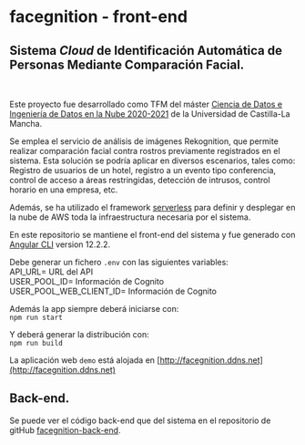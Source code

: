# facegnition - front-end

## **Sistema _Cloud_ de Identificación Automática de Personas Mediante Comparación Facial.**

<br/>

Este proyecto fue desarrollado como TFM del máster [Ciencia de Datos e Ingeniería de Datos en la Nube 2020-2021](http://www.cidaen.es/) de la Universidad de Castilla-La Mancha.

Se emplea el servicio de análisis de imágenes Rekognition, que permite realizar comparación facial contra rostros previamente registrados en el sistema.  Esta solución se podría aplicar en diversos escenarios, tales como: Registro de usuarios de un hotel, registro a un evento tipo conferencia, control de acceso a áreas restringidas, detección de intrusos, control horario en una empresa, etc.

Además, se ha utilizado el framework [serverless](https://serverless.com/) para definir y desplegar en la nube de AWS toda la infraestructura necesaria por el sistema. 

En este repositorio se mantiene el front-end del sistema y fue generado con [Angular CLI](https://github.com/angular/angular-cli) version 12.2.2.

Debe generar un fichero `.env` con las siguientes variables: <br/>
API_URL= URL del API <br/>
USER_POOL_ID= Información de Cognito<br/>
USER_POOL_WEB_CLIENT_ID= Información de Cognito<br/>

Además la app siempre deberá iniciarse con:<br/>
`npm run start`

Y deberá generar la distribución con:<br/>
`npm run build`


La aplicación web `demo` está alojada en [http://facegnition.ddns.net](http://facegnition.ddns.net)

## Back-end.

Se puede ver el código back-end que del sistema en el repositorio de gitHub [facegnition-back-end](https://github.com/atomWeb/facegnition-back-end).
